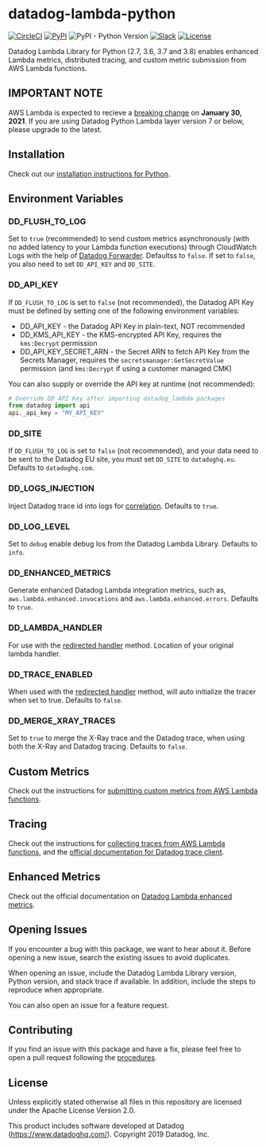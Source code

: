 # datadog-lambda-python

[![CircleCI](https://img.shields.io/circleci/build/github/DataDog/datadog-lambda-python)](https://circleci.com/gh/DataDog/datadog-lambda-python)
[![PyPI](https://img.shields.io/pypi/v/datadog-lambda)](https://pypi.org/project/datadog-lambda/)
![PyPI - Python Version](https://img.shields.io/pypi/pyversions/datadog-lambda)
[![Slack](https://img.shields.io/badge/slack-%23serverless-blueviolet?logo=slack)](https://datadoghq.slack.com/channels/serverless/)
[![License](https://img.shields.io/badge/license-Apache--2.0-blue)](https://github.com/DataDog/datadog-lambda-python/blob/master/LICENSE)

Datadog Lambda Library for Python (2.7, 3.6, 3.7 and 3.8) enables enhanced Lambda metrics, distributed tracing, and custom metric submission from AWS Lambda functions.  

## IMPORTANT NOTE

AWS Lambda is expected to recieve a [breaking change](https://aws.amazon.com/blogs/compute/upcoming-changes-to-the-python-sdk-in-aws-lambda/) on **January 30, 2021**. If you are using Datadog Python Lambda layer version 7 or below, please upgrade to the latest.

## Installation

Check out our [installation instructions for Python](https://docs.datadoghq.com/serverless/installation/python/).

## Environment Variables

### DD_FLUSH_TO_LOG

Set to `true` (recommended) to send custom metrics asynchronously (with no added latency to your Lambda function executions) through CloudWatch Logs with the help of [Datadog Forwarder](https://github.com/DataDog/datadog-serverless-functions/tree/master/aws/logs_monitoring). Defaultss to `false`. If set to `false`, you also need to set `DD_API_KEY` and `DD_SITE`.

### DD_API_KEY

If `DD_FLUSH_TO_LOG` is set to `false` (not recommended), the Datadog API Key must be defined by setting one of the following environment variables:

- DD_API_KEY - the Datadog API Key in plain-text, NOT recommended
- DD_KMS_API_KEY - the KMS-encrypted API Key, requires the `kms:Decrypt` permission
- DD_API_KEY_SECRET_ARN - the Secret ARN to fetch API Key from the Secrets Manager, requires the `secretsmanager:GetSecretValue` permission (and `kms:Decrypt` if using a customer managed CMK)

You can also supply or override the API key at runtime (not recommended):

```python
# Override DD API Key after importing datadog_lambda packages
from datadog import api
api._api_key = "MY_API_KEY"
```

### DD_SITE

If `DD_FLUSH_TO_LOG` is set to `false` (not recommended), and your data need to be sent to the Datadog EU site, you must set `DD_SITE` to `datadoghq.eu`. Defaults to `datadoghq.com`.

### DD_LOGS_INJECTION

Inject Datadog trace id into logs for [correlation](https://docs.datadoghq.com/tracing/connect_logs_and_traces/?tab=python). Defaults to `true`.

### DD_LOG_LEVEL

Set to `debug` enable debug los from the Datadog Lambda Library. Defaults to `info`.

### DD_ENHANCED_METRICS

Generate enhanced Datadog Lambda integration metrics, such as, `aws.lambda.enhanced.invocations` and `aws.lambda.enhanced.errors`. Defaults to `true`.

### DD_LAMBDA_HANDLER

For use with the [redirected handler](#Redirected-Handler) method. Location of your original lambda handler.

### DD_TRACE_ENABLED

When used with the [redirected handler](#Redirected-Handler) method, will auto initialize the tracer when set to true. Defaults to `false`.

### DD_MERGE_XRAY_TRACES

Set to `true` to merge the X-Ray trace and the Datadog trace, when using both the X-Ray and Datadog tracing. Defaults to `false`.

## Custom Metrics

Check out the instructions for [submitting custom metrics from AWS Lambda functions](https://docs.datadoghq.com/integrations/amazon_lambda/?tab=python#custom-metrics).

## Tracing

Check out the instructions for [collecting traces from AWS Lambda functions](https://docs.datadoghq.com/integrations/amazon_lambda/?tab=python#trace-collection), and the [official documentation for Datadog trace client](http://pypi.datadoghq.com/trace/docs/index.html).

## Enhanced Metrics

Check out the official documentation on [Datadog Lambda enhanced metrics](https://docs.datadoghq.com/integrations/amazon_lambda/?tab=python#real-time-enhanced-lambda-metrics).

## Opening Issues

If you encounter a bug with this package, we want to hear about it. Before opening a new issue, search the existing issues to avoid duplicates.

When opening an issue, include the Datadog Lambda Library version, Python version, and stack trace if available. In addition, include the steps to reproduce when appropriate.

You can also open an issue for a feature request.

## Contributing

If you find an issue with this package and have a fix, please feel free to open a pull request following the [procedures](CONTRIBUTING.md).

## License

Unless explicitly stated otherwise all files in this repository are licensed under the Apache License Version 2.0.

This product includes software developed at Datadog (https://www.datadoghq.com/). Copyright 2019 Datadog, Inc.
